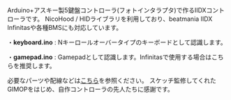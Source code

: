 Arduino+アスキー製5鍵盤コントローラ(フォトインタラプタ)で作るIIDXコントローラです。
NicoHood / HIDライブラリを利用しており、beatmania IIDX Infinitasや各種BMSにも対応しています。

・**keyboard.ino** : 
Nキーロールオーバータイプのキーボードとして認識します。

・**gamepad.ino** : 
Gamepadとして認識します。Infinitasで使用する場合はこちらを推奨します。

必要なパーツや配線などは[こちら](https://5iren.net/diy-2dx-controller-used-arduino/#.YW5zGRxUuM8)を参照ください。 
スケッチ監修してくれたGIMOPをはじめ、自作コントローラの先人たちに感謝です。
